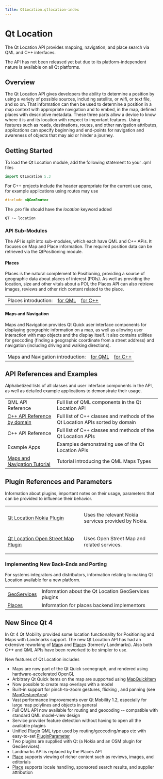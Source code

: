 ```yaml
---
Title: QtLocation.qtlocation-index
---
```

        
Qt Location
===========

<span class="subtitle"></span>
<span id="details"></span>
The Qt Location API provides mapping, navigation, and place search via QML and C++ interfaces.

The API has not been released yet but due to its platform-independent nature is available on all Qt platforms.

<span id="overview"></span>
Overview
--------

The Qt Location API gives developers the ability to determine a position by using a variety of possible sources, including satellite, or wifi, or text file, and so on. That information can then be used to determine a position in a map context with appropriate navigation and to embed, in the map, defined places with descriptive metadata. These three parts allow a device to know where it is and its location with respect to important features. Using features such as roads, destinations, routes, and other navigation attributes, applications can specify beginning and end-points for navigation and awareness of objects that may aid or hinder a journey.

<span id="getting-started"></span>
Getting Started
---------------

To load the Qt Location module, add the following statement to your .qml files

``` cpp
import QtLocation 5.3
```

For C++ projects include the header appropriate for the current use case, for example applications using routes may use

``` cpp
#include <QGeoRoute> 
```

The .pro file should have the *location* keyword added

``` cpp
QT += location
```

<span id="api-sub-modules"></span>
### API Sub-Modules

The API is split into sub-modules, which each have QML and C++ APIs. It focuses on Map and Place information. The required position data can be retrieved via the QtPositioning module.

<span id="places"></span>
#### Places

Places is the natural complement to Positioning, providing a source of geographic data about places of interest (POIs). As well as providing the location, size and other vitals about a POI, the Places API can also retrieve images, reviews and other rich content related to the place.

|                      |                                                                        |                                                                        |
|----------------------|------------------------------------------------------------------------|------------------------------------------------------------------------|
| Places introduction: | [for QML](../../sdk-15.04.1/QtLocation.location-places-qml.md) | [for C++](../../sdk-15.04.1/QtLocation.location-places-cpp.md) |

<span id="maps-and-navigation"></span>
#### Maps and Navigation

Maps and Navigation provides Qt Quick user interface components for displaying geographic information on a map, as well as allowing user interaction with map objects and the display itself. It also contains utilities for geocoding (finding a geographic coordinate from a street address) and navigation (including driving and walking directions).

|                                   |                                                                      |                                                                      |
|-----------------------------------|----------------------------------------------------------------------|----------------------------------------------------------------------|
| Maps and Navigation introduction: | [for QML](../../sdk-15.04.1/QtLocation.location-maps-qml.md) | [for C++](../../sdk-15.04.1/QtLocation.location-maps-cpp.md) |

<span id="api-references-and-examples"></span>
API References and Examples
---------------------------

Alphabetized lists of all classes and user interface components in the API, as well as detailed example applications to demonstrate their usage.

|                                                                                            |                                                                               |
|--------------------------------------------------------------------------------------------|-------------------------------------------------------------------------------|
| QML API Reference                                                                          | Full list of QML components in the Qt Location API                            |
| [C++ API Reference by domain](../../sdk-15.04.1/QtLocation.qtlocation-cpp.md)      | Full list of C++ classes and methods of the Qt Location APIs sorted by domain |
| C++ API Reference                                                                          | Full list of C++ classes and methods of the Qt Location APIs                  |
| Example Apps                                                                               | Examples demonstrating use of the Qt Location APIs                            |
| [Maps and Navigation Tutorial](../../sdk-15.04.1/QtLocation.qml-location5-maps.md) | Tutorial introducing the QML Maps Types                                       |

<span id="plugin-references-and-parameters"></span>
Plugin References and Parameters
--------------------------------

Information about plugins, important notes on their usage, parameters that can be provided to influence their behavior.

<table>
<colgroup>
<col width="50%" />
<col width="50%" />
</colgroup>
<tbody>
<tr class="odd">
<td><p><a href="../sdk-15.04.1/QtLocation.location-plugin-nokia.md">Qt Location Nokia Plugin</a></p></td>
<td><p>Uses the relevant Nokia services provided by Nokia.</p></td>
</tr>
<tr class="even">
<td><p><a href="../sdk-15.04.1/QtLocation.location-plugin-osm.md">Qt Location Open Street Map Plugin</a></p></td>
<td><p>Uses Open Street Map and related services.</p></td>
</tr>
</tbody>
</table>

<span id="implementing-new-back-ends-and-porting"></span>
### Implementing New Back-Ends and Porting

For systems integrators and distributors, information relating to making Qt Location available for a new platform.

|                                                                               |                                                       |
|-------------------------------------------------------------------------------|-------------------------------------------------------|
| [GeoServices](../../sdk-15.04.1/QtLocation.qtlocation-geoservices.md) | Information about the Qt Location GeoServices plugins |
| [Places](../../sdk-15.04.1/QtLocation.location-places-backend.md)     | Information for places backend implementors           |

<span id="new-since-qt-4"></span>
New Since Qt 4
--------------

In Qt 4 Qt Mobility provided some location functionality for Positioning and Maps with Landmarks support. The new Qt Location API has had an extensive reworking of [Map](../../sdk-15.04.1/QtLocation.Map.md)s and [Place](../../sdk-15.04.1/QtLocation.location-cpp-qml.md#place)s (formerly Landmarks). Also both C++ and QML APIs have been reworked to be simpler to use.

New features of Qt Location includes

-   Maps are now part of the Qt Quick scenegraph, and rendered using hardware-accelerated OpenGL
-   Arbitrary Qt Quick items on the map are supported using [MapQuickItem](../../sdk-15.04.1/QtLocation.MapQuickItem.md)
-   Now possible to create map overlays with a model
-   Built-in support for pinch-to-zoom gestures, flicking , and panning (see [MapGestureArea](../../sdk-15.04.1/QtLocation.MapGestureArea.md))
-   Vast performance improvements over Qt Mobility 1.2, especially for large map polylines and objects in general
-   Full QML API now available for routing and geocoding -- compatible with standard QML model-view design
-   Service provider feature detection without having to open all the available plugins
-   Unified [Plugin](../../sdk-15.04.1/QtLocation.location-places-qml.md#plugin) QML type used by routing/geocoding/maps etc with easy-to-set [PluginParameter](../../sdk-15.04.1/QtLocation.PluginParameter.md)
-   Two plugins are supplied with Qt (a Nokia and an OSM plugin for GeoServices).
-   Landmarks API is replaced by the Places API
-   [Place](../../sdk-15.04.1/QtLocation.location-cpp-qml.md#place) supports viewing of richer content such as reviews, images, and editorials
-   [Place](../../sdk-15.04.1/QtLocation.location-cpp-qml.md#place) supports locale handling, sponsored search results, and supplier attribution

